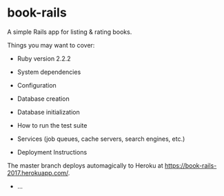 # book-rails

A simple Rails app for listing & rating books.

Things you may want to cover:

* Ruby version
2.2.2

* System dependencies

* Configuration

* Database creation

* Database initialization

* How to run the test suite

* Services (job queues, cache servers, search engines, etc.)

* Deployment Instructions

The master branch deploys automagically to Heroku at https://book-rails-2017.herokuapp.com/.

* ...
